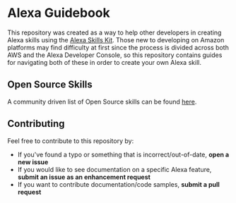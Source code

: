 # Alexa Guidebook

This repository was created as a way to help other developers in creating Alexa skills using the [Alexa Skills Kit](https://developer.amazon.com/alexa-skills-kit). Those new to developing on Amazon platforms may find difficulty at first since the process is divided across both AWS and the Alexa Developer Console, so this repository contains guides for navigating both of these in order to create your own Alexa skill.

## Open Source Skills

A community driven list of Open Source skills can be found [here](https://github.com/khaptonstall/alexa-guidebook/OpenSourceSkills).

## Contributing

Feel free to contribute to this repository by:

- If you've found a typo or something that is incorrect/out-of-date, **open a new issue**
- If you would like to see documentation on a specific Alexa feature, **submit an issue as an enhancement request**
- If you want to contribute documentation/code samples, **submit a pull request**
